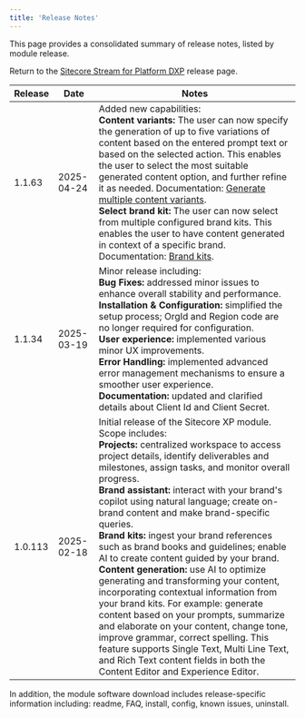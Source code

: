 ```yaml
---
title: 'Release Notes'
---
```


This page provides a consolidated summary of release notes, listed by module release.

Return to the [Sitecore Stream for Platform DXP](/downloads/Sitecore_Stream_for_Platform_DXP) release page.

| Release | Date | Notes |
| --- | --- | --- |
| 1.1.63 | 2025-04-24 | Added new capabilities:<br/>**Content variants:** The user can now specify the generation of up to five variations of content based on the entered prompt text or based on the selected action. This enables the user to select the most suitable generated content option, and further refine it as needed. Documentation: [Generate multiple content variants](https://doc.sitecore.com/xp/en/users/latest/sitecore-experience-platform/ai-assisted-content-generation.html#generate-multiple-content-variants).<br/>**Select brand kit:** The user can now select from multiple configured brand kits. This enables the user to have content generated in context of a specific brand. Documentation: [Brand kits](https://doc.sitecore.com/xp/en/users/104/sitecore-experience-platform/ai-in-experience-platform.html#brand-kits). |
| 1.1.34 | 2025-03-19 | Minor release including:<br/>**Bug Fixes:** addressed minor issues to enhance overall stability and performance.<br/>**Installation & Configuration:** simplified the setup process; OrgId and Region code are no longer required for configuration.<br/>**User experience:** implemented various minor UX improvements.<br/>**Error Handling:** implemented advanced error management mechanisms to ensure a smoother user experience.<br/>**Documentation:** updated and clarified details about Client Id and Client Secret. |
| 1.0.113 | 2025-02-18 | Initial release of the Sitecore XP module. Scope includes:<br/>**Projects:** centralized workspace to access project details, identify deliverables and milestones, assign tasks, and monitor overall progress.<br/>**Brand assistant:** interact with your brand's copilot using natural language; create on-brand content and make brand-specific queries.<br/>**Brand kits:** ingest your brand references such as brand books and guidelines; enable AI to create content guided by your brand.<br/>**Content generation:** use AI to optimize generating and transforming your content, incorporating contextual information from your brand kits. For example: generate content based on your prompts, summarize and elaborate on your content, change tone, improve grammar, correct spelling. This feature supports Single Text, Multi Line Text, and Rich Text content fields in both the Content Editor and Experience Editor. |

In addition, the module software download includes release-specific information including: readme, FAQ, install, config, known issues, uninstall.